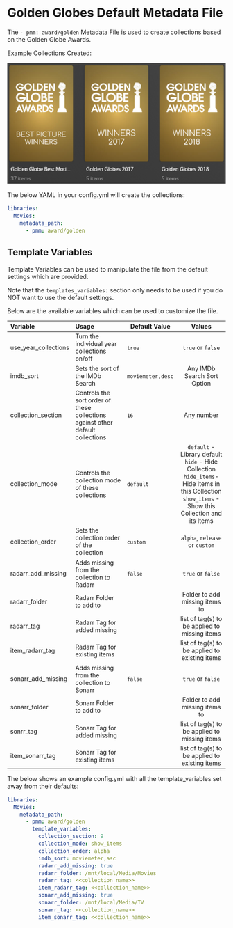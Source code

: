 # Golden Globes Default Metadata File

The `- pmm: award/golden` Metadata File is used to  create collections based on the Golden Globe Awards.

Example Collections Created:

![](../images/golden.png)

The below YAML in your config.yml will create the collections:
```yaml
libraries:
  Movies:
    metadata_path:
      - pmm: award/golden
```


## Template Variables
Template Variables can be used to manipulate the file from the default settings which are provided. 

Note that the `templates_variables:` section only needs to be used if you do NOT want to use the default settings.

Below are the available variables which can be used to customize the file.


| Variable             | Usage                                                                          | Default Value      |                                                                             Values                                                                             |
|:---------------------|:-------------------------------------------------------------------------------|--------------------|:--------------------------------------------------------------------------------------------------------------------------------------------------------------:|
| use_year_collections | Turn the individual year collections on/off                                    | `true`             |                                                                       `true` or `false`                                                                        |0
| imdb_sort            | Sets the sort of the IMDb Search                                               | `moviemeter,desc ` |                                                                  Any IMDb Search Sort Option                                                                   |0
| collection_section   | Controls the sort order of these collections against other default collections | `16`               |                                                                           Any number                                                                           |
| collection_mode      | Controls the collection mode of these collections                              | `default`          | `default` - Library default<br/>`hide` - Hide Collection<br/>`hide_items`- Hide Items in this Collection<br/>`show_items` - Show this Collection and its Items |
| collection_order     | Sets the collection order of the collection                                    | `custom`           |                                                                 `alpha`, `release` or `custom`                                                                 |
| radarr_add_missing   | Adds missing from the collection to Radarr                                     | `false`            |                                                                       `true` or `false`                                                                        |
| radarr_folder        | Radarr Folder to add to                                                        |                    |                                                                 Folder to add missing items to                                                                 |
| radarr_tag           | Radarr Tag for added missing                                                   |                    |                                                         list of tag(s) to be applied to missing items                                                          |
| item_radarr_tag      | Radarr Tag for existing items                                                  |                    |                                                         list of tag(s) to be applied to existing items                                                         |
| sonarr_add_missing   | Adds missing from the collection to Sonarr                                     | `false`            |                                                                       `true` or `false`                                                                        |
| sonarr_folder        | Sonarr Folder to add to                                                        |                    |                                                                 Folder to add missing items to                                                                 |
| sonrr_tag            | Sonarr Tag for added missing                                                   |                    |                                                         list of tag(s) to be applied to missing items                                                          |
| item_sonarr_tag      | Sonarr Tag for existing items                                                  |                    |                                                         list of tag(s) to be applied to existing items                                                         |


The below shows an example config.yml with all the template_variables set away from their defaults:

```yaml
libraries:
  Movies:
    metadata_path:
      - pmm: award/golden
        template_variables:
          collection_section: 9
          collection_mode: show_items
          collection_order: alpha
          imdb_sort: moviemeter,asc
          radarr_add_missing: true
          radarr_folder: /mnt/local/Media/Movies
          radarr_tag: <<collection_name>>
          item_radarr_tag: <<collection_name>>
          sonarr_add_missing: true
          sonarr_folder: /mnt/local/Media/TV
          sonarr_tag: <<collection_name>>
          item_sonarr_tag: <<collection_name>>
```

